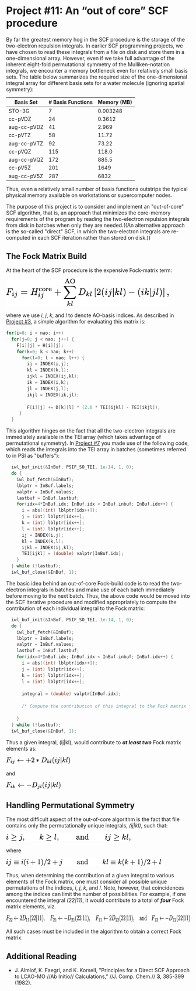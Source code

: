 # Project #11: An “out of core” SCF procedure
By far the greatest memory hog in the SCF procedure is the storage of the
two-electron repulsion integrals.  In earlier SCF programming projects, we have
chosen to read these integrals from a file on disk and store them in a
one-dimensional array.  However, even if we take full advantage of the inherent
eight-fold permutational symmetry of the Mulliken-notation integrals, we
encounter a memory bottleneck even for relatively small basis sets.  The table
below summarizes the required size of the one-dimensional integral array for
different basis sets for a water molecule (ignoring spatial symmetry):

|  Basis Set  |  # Basis Functions  |  Memory (MB)  |
|-------------|---------------------|---------------|
|  STO-3G  |  7  |  0.003248  |
|  cc-pVDZ  |  24  |  0.3612  |
| aug-cc-pVDZ  |  41  |  2.969  |
|  cc-pVTZ  |  58  |  11.72  |
|  aug-cc-pVTZ  |  92  |  73.22  |
|  cc-pVQZ  |  115  |  118.0  |
|  aug-cc-pVQZ  |  172  |  885.5  |
|  cc-pV5Z  |  201  |  1649  |
|  aug-cc-pV5Z  |  287  |  6832  |

Thus, even a relatively small number of basis functions outstrips the typical
physical memory available on workstations or supercomputer nodes.

The purpose of this project is to consider and implement an "out-of-core" SCF
algorithm, that is, an approach that minimizes the core-memory requirements of
the program by reading the two-electron repulsion integrals from disk in
batches when only they are needed.((An alternative approach is the so-called
"direct" SCF, in which the two-electron integrals are re-computed in each SCF
iteration rather than stored on disk.))

## The Fock Matrix Build

At the heart of the SCF procedure is the expensive Fock-matrix term:

<img src="./figures/fock-matrix.png" height="75">

where we use *i*, *j*, *k*, and *l* to denote AO-basis indices.  As described
in [Project #3](https://github.com/CrawfordGroup/ProgrammingProjects/tree/master/Project%2303), a simple algorithm for
evaluating this matrix is:

```cpp
for(i=0; i < nao; i++)
  for(j=0; j < nao; j++) {
    F[i][j] = H[i][j];
    for(k=0; k < nao; k++)
      for(l=0; l < nao; l++) {
        ij = INDEX(i,j);
        kl = INDEX(k,l);
        ijkl = INDEX(ij,kl);
        ik = INDEX(i,k);
        jl = INDEX(j,l);
        ikjl = INDEX(ik,jl);
  
        F[i][j] += D[k][l] * (2.0 * TEI[ijkl] - TEI[ikjl]);
     }
  }
```

This algorithm hinges on the fact that all the two-electron integrals are
immediately available in the TEI array (which takes advantage of permutational
symmetry).  In 
[Project #7](https://github.com/CrawfordGroup/ProgrammingProjects/tree/master/Project%2307) 
you made use of the following code, which reads the integrals into the TEI
array in batches (sometimes referred to in PSI as "buffers"):

```cpp
  iwl_buf_init(&InBuf, PSIF_SO_TEI, 1e-14, 1, 0);
  do {
    iwl_buf_fetch(&InBuf);
    lblptr = InBuf.labels;
    valptr = InBuf.values;
    lastbuf = InBuf.lastbuf;
    for(idx=4*InBuf.idx; InBuf.idx < InBuf.inbuf; InBuf.idx++) {
      i = abs((int) lblptr[idx++]);
      j = (int) lblptr[idx++];
      k = (int) lblptr[idx++];
      l = (int) lblptr[idx++];
      ij = INDEX(i,j);
      kl = INDEX(k,l);
      ijkl = INDEX(ij,kl);
      TEI[ijkl] = (double) valptr[InBuf.idx];
    }
  } while (!lastbuf);
  iwl_buf_close(&InBuf, 1);
```

The basic idea behind an out-of-core Fock-build code is to read the
two-electron integrals in batches and make use of each batch immediately before
moving to the next batch.  Thus, the above code would be moved into the SCF
iterative procedure and modified appropriately to compute the contribution of
each individual integral to the Fock matrix:

```cpp
  iwl_buf_init(&InBuf, PSIF_SO_TEI, 1e-14, 1, 0);
  do {
    iwl_buf_fetch(&InBuf);
    lblptr = InBuf.labels;
    valptr = InBuf.values;
    lastbuf = InBuf.lastbuf;
    for(idx=4*InBuf.idx; InBuf.idx < InBuf.inbuf; InBuf.idx++) {
      i = abs((int) lblptr[idx++]);
      j = (int) lblptr[idx++];
      k = (int) lblptr[idx++];
      l = (int) lblptr[idx++];

      integral = (double) valptr[InBuf.idx];

      /* Compute the contribution of this integral to the Fock matrix */

    }
  } while (!lastbuf);
  iwl_buf_close(&InBuf, 1);
```

Thus a given integral, (ij|kl), would contribute to <b><i>at least two</i></b> Fock matrix elements as:

<img src="./figures/fock-contribution-1.png" height="20">

and

<img src="./figures/fock-contribution-2.png" height="20">

## Handling Permutational Symmetry

The most difficult aspect of the out-of-core algorithm is the fact that file contains only the permutationally unique integrals,
*(ij|kl)*, such that:

<img src="./figures/index-restrictions.png" height="20">

where

<img src="./figures/compound-indices.png" height="20">

Thus, when determining the contribution of a given integral to various elements
of the Fock matrix, one must consider all possible unique permutations of the
indices, *i*, *j*, *k*, and *l*.  Note, however, that coincidences among the
indices can limit the number of possibilities.  For example, if one encountered
the integral *(22|11)*, it would contribute to a total of <b><i>four</i></b> Fock
matrix elements, viz.

<img src="./figures/fock-contribution-3.png" height="20">

All such cases must be included in the algorithm to obtain a correct Fock matrix.

## Additional Reading
  * J. Almlof, K. Faegri, and K. Korsell, "Principles for a Direct SCF Approach to LCAO-MO //Ab Initio// Calculations," //J. Comp. Chem.// **3**, 385-399 (1982).

